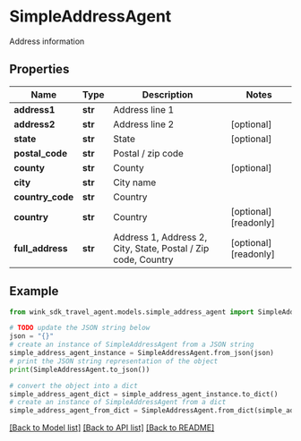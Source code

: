 # SimpleAddressAgent

Address information

## Properties

Name | Type | Description | Notes
------------ | ------------- | ------------- | -------------
**address1** | **str** | Address line 1 | 
**address2** | **str** | Address line 2 | [optional] 
**state** | **str** | State | [optional] 
**postal_code** | **str** | Postal / zip code | 
**county** | **str** | County | [optional] 
**city** | **str** | City name | 
**country_code** | **str** | Country | 
**country** | **str** | Country | [optional] [readonly] 
**full_address** | **str** | Address 1, Address 2, City, State, Postal / Zip code, Country | [optional] [readonly] 

## Example

```python
from wink_sdk_travel_agent.models.simple_address_agent import SimpleAddressAgent

# TODO update the JSON string below
json = "{}"
# create an instance of SimpleAddressAgent from a JSON string
simple_address_agent_instance = SimpleAddressAgent.from_json(json)
# print the JSON string representation of the object
print(SimpleAddressAgent.to_json())

# convert the object into a dict
simple_address_agent_dict = simple_address_agent_instance.to_dict()
# create an instance of SimpleAddressAgent from a dict
simple_address_agent_from_dict = SimpleAddressAgent.from_dict(simple_address_agent_dict)
```
[[Back to Model list]](../README.md#documentation-for-models) [[Back to API list]](../README.md#documentation-for-api-endpoints) [[Back to README]](../README.md)


